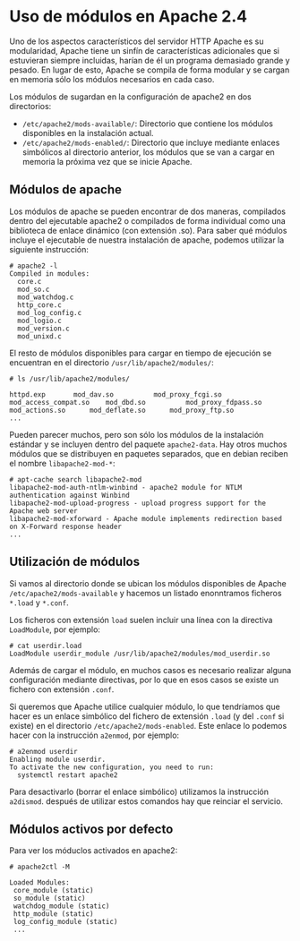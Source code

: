 # Uso de módulos en Apache 2.4

Uno de los aspectos característicos del servidor HTTP Apache es su modularidad, Apache tiene un sinfín de características adicionales que si estuvieran siempre incluidas, harían de él un programa demasiado grande y pesado. En lugar de esto, Apache se compila de forma modular y se cargan en memoria sólo los módulos necesarios en cada caso.

Los módulos de sugardan en la configuración de apache2 en dos directorios:

* `/etc/apache2/mods-available/`: Directorio que contiene los módulos disponibles en la instalación actual.
* `/etc/apache2/mods-enabled/`: Directorio que incluye mediante enlaces simbólicos al directorio anterior, los módulos que se van a cargar en memoria la próxima vez que se inicie Apache.

## Módulos de apache

Los módulos de apache se pueden encontrar de dos maneras, compilados dentro del ejecutable apache2 o compilados de forma individual como una biblioteca de enlace dinámico (con extensión .so). Para saber qué módulos incluye el ejecutable de nuestra instalación de apache, podemos utilizar la siguiente instrucción:

	# apache2 -l	
	Compiled in modules:
	  core.c
	  mod_so.c
	  mod_watchdog.c
	  http_core.c
	  mod_log_config.c
	  mod_logio.c
	  mod_version.c
	  mod_unixd.c

El resto de módulos disponibles para cargar en tiempo de ejecución se encuentran en el
directorio `/usr/lib/apache2/modules/`:

	# ls /usr/lib/apache2/modules/

	httpd.exp		mod_dav.so		    mod_proxy_fcgi.so
	mod_access_compat.so	mod_dbd.so		    mod_proxy_fdpass.so
	mod_actions.so		mod_deflate.so	    mod_proxy_ftp.so
	...

Pueden parecer muchos, pero son sólo los módulos de la instalación estándar y se incluyen dentro del paquete `apache2-data`. Hay otros muchos módulos que se distribuyen en paquetes separados, que en debian reciben el nombre `libapache2-mod-*`:

	# apt-cache search libapache2-mod
	libapache2-mod-auth-ntlm-winbind - apache2 module for NTLM authentication against Winbind
	libapache2-mod-upload-progress - upload progress support for the Apache web server
	libapache2-mod-xforward - Apache module implements redirection based on X-Forward response header
	...

## Utilización de módulos

Si vamos al directorio donde se ubican los módulos disponibles de Apache `/etc/apache2/mods-available` y hacemos un
listado enonntramos ficheros `*.load` y `*.conf`.

Los ficheros con extensión `load` suelen incluir una línea con la directiva `LoadModule`, por ejemplo:

	# cat userdir.load 
	LoadModule userdir_module /usr/lib/apache2/modules/mod_userdir.so

Además de cargar el módulo, en muchos casos es necesario realizar alguna configuración mediante directivas, por lo que en esos casos se existe un fichero con extensión `.conf`.

Si queremos que Apache utilice cualquier módulo, lo que tendríamos que hacer es un enlace simbólico del fichero de extensión `.load` (y del `.conf` si existe) en el directorio `/etc/apache2/mods-enabled`. Este enlace lo podemos hacer con la instrucción `a2enmod`, por ejemplo:

	# a2enmod userdir
	Enabling module userdir.
	To activate the new configuration, you need to run:
	  systemctl restart apache2

Para desactivarlo (borrar el enlace simbólico) utilizamos la instrucción `a2dismod`. después de utilizar estos comandos hay que reinciar el servicio.

## Módulos activos por defecto

Para ver los móduclos activados en apache2:

	# apache2ctl -M

	Loaded Modules:
	 core_module (static)
	 so_module (static)
	 watchdog_module (static)
	 http_module (static)
	 log_config_module (static)
	 ...

